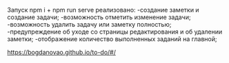 Запуск 
npm i + npm run serve 
реализовано: 
-создание заметки и создание задачи;
-возможность отметить изменение задачи;
-возможность удалить задачу или заметку полностью;
-предупреждение об уходе со страницы редактирования и об удалении заметки;
-отображение количество выполненных заданий на главной;


https://bogdanovao.github.io/to-do/#/
